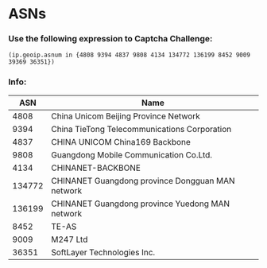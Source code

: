 # ASNs

### Use the following expression to Captcha Challenge:

```
(ip.geoip.asnum in {4808 9394 4837 9808 4134 134772 136199 8452 9009 39369 36351})
```

### Info:

| ASN    | Name                                             |
| ------ | ------------------------------------------------ |
| 4808   | China Unicom Beijing Province Network            |
| 9394   | China TieTong Telecommunications Corporation     |
| 4837   | CHINA UNICOM China169 Backbone                   |
| 9808   | Guangdong Mobile Communication Co.Ltd.           |
| 4134   | CHINANET-BACKBONE                                |
| 134772 | CHINANET Guangdong province Dongguan MAN network |
| 136199 | CHINANET Guangdong province Yuedong MAN network  |
| 8452   | TE-AS                                            |
| 9009   | M247 Ltd                                         |
| 36351  | SoftLayer Technologies Inc.                      |
